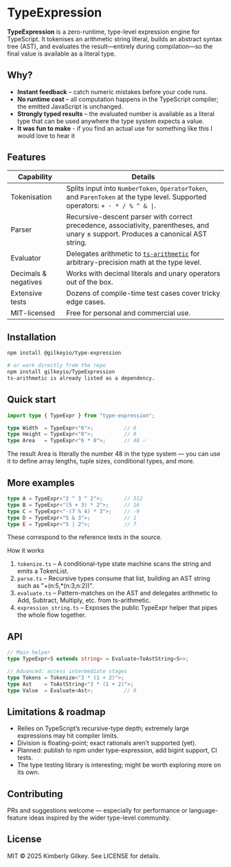 # TypeExpression

**TypeExpression** is a zero-runtime, type-level expression engine for TypeScript. It tokenises an arithmetic string literal, builds an abstract syntax tree (AST), and evaluates the result—entirely during compilation—so the final value is available as a literal type.

## Why?

- **Instant feedback** – catch numeric mistakes before your code runs.  
- **No runtime cost** – all computation happens in the TypeScript compiler; the emitted JavaScript is unchanged.  
- **Strongly typed results** – the evaluated number is available as a literal type that can be used anywhere the type system expects a value.
- **It was fun to make** - if you find an actual use for something like this I would love to hear it

## Features

| Capability | Details |
|------------|---------|
| Tokenisation | Splits input into `NumberToken`, `OperatorToken`, and `ParenToken` at the type level. Supported operators: `+ - * / % ^ & \|`. |
| Parser | Recursive-descent parser with correct precedence, associativity, parentheses, and unary ± support. Produces a canonical AST string. |
| Evaluator | Delegates arithmetic to [`ts-arithmetic`](https://github.com/arielhs/ts-arithmetic) for arbitrary-precision math at the type level. |
| Decimals & negatives | Works with decimal literals and unary operators out of the box. |
| Extensive tests | Dozens of compile-time test cases cover tricky edge cases. |
| MIT-licensed | Free for personal and commercial use. |

## Installation

```bash
npm install @gilkeyio/type-expression

# or work directly from the repo
npm install gilkeyio/TypeExpression
ts-arithmetic is already listed as a dependency.
```

## Quick start

```typescript
import type { TypeExpr } from "type-expression";

type Width  = TypeExpr<"6">;          // 6
type Height = TypeExpr<"8">;          // 8
type Area   = TypeExpr<"6 * 8">;      // 48 ✅

```
The result Area is literally the number 48 in the type system — you can use it to define array lengths, tuple sizes, conditional types, and more.

## More examples

```typescript
type A = TypeExpr<"2 ^ 3 ^ 2">;       // 512
type B = TypeExpr<"(5 + 3) * 2">;     // 16
type C = TypeExpr<"-(7 % 4) * 3">;    // -9
type D = TypeExpr<"5 & 3">;           // 1
type E = TypeExpr<"5 | 2">;           // 7
```

These correspond to the reference tests in the source.

How it works
1.	`tokenize.ts` –  A conditional-type state machine scans the string and emits a TokenList.
2.	`parse.ts` –  Recursive types consume that list, building an AST string such as "+(n:5,*(n:3,n:2))".
3.	`evaluate.ts` –  Pattern-matches on the AST and delegates arithmetic to Add, Subtract, Multiply, etc. from ts-arithmetic.
4.	`expression_string.ts` –  Exposes the public TypeExpr<expr> helper that pipes the whole flow together.

## API

```typescript
// Main helper
type TypeExpr<S extends string> = Evaluate<ToAstString<S>>;

// Advanced: access intermediate stages
type Tokens = Tokenize<"3 * (1 + 2)">;
type Ast    = ToAstString<"3 * (1 + 2)">;
type Value  = Evaluate<Ast>;          // 9
```

## Limitations & roadmap
- Relies on TypeScript’s recursive-type depth; extremely large expressions may hit compiler limits.
- Division is floating-point; exact rationals aren’t supported (yet).
- Planned: publish to npm under type-expression, add bigint support, CI tests.
- The type testing library is interesting; might be worth exploring more on its own.

## Contributing

PRs and suggestions welcome — especially for performance or language-feature ideas inspired by the wider type-level community.

## License

MIT © 2025 Kimberly Gilkey. See LICENSE for details.
